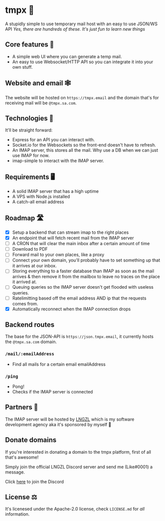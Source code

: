 # tmpx 📨
A stupidly simple to use temporary mail host with an easy to use JSON/WS API _Yes, there are hundreds of these. It's just fun to learn new things_

## Core features 📃
- A simple web UI where you can generate a temp mail.
- An easy to use Websocket/HTTP API so you can integrate it into your own stuff.

## Website and email 🕸️
The website will be hosted on `https://tmpx.email` and the domain that's for receiving mail will be `@tmpx.sa.com`.

## Technologies 🤖
It'll be straight forward:
- Express for an API you can interact with.
- Socket.io for the Websockets so the front-end doesn't have to refresh.
- An IMAP server, this stores all the mail. Why use a DB when we can just use IMAP for now.
- imap-simple to interact with the IMAP server.

## Requirements 🖥
- A solid IMAP server that has a high uptime
- A VPS with Node.js installed
- A catch-all email address

## Roadmap 🛣️
- [x] Setup a backend that can stream imap to the right places
- [x] An endpoint that will fetch recent mail from the IMAP server
- [ ] A CRON that will clear the main inbox after a certain amount of time
- [ ] Download to PDF
- [ ] Forward mail to your own places, like a proxy
- [ ] Connect your own domain, you'll probably have to set something up that it arrives at our inbox.
- [ ] Storing everything to a faster database than IMAP as soon as the mail arrives & then remove it from the mailbox to leave no traces on the place it arrived at.
- [ ] Queuing queries so the IMAP server doesn't get flooded with useless queries.
- [ ] Ratelimitting based off the email address AND ip that the requests comes from.
- [x] Automatically reconnect when the IMAP connection drops

## Backend routes
The base for the JSON-API is `https://json.tmpx.email`, it currently hosts the `@tmpx.sa.com` domain.
### `/mail/:emailAddress`
* Find all mails for a certain email emailAddress

### `/ping`
* Pong!
* Checks if the IMAP server is connected
## Partners 🤝
The IMAP server will be hosted by [LNGZL](https://lngzl.nl) which is my software development agency aka it's sponsored by myself 🎉

## Donate domains
If you're interested in donating a domain to the tmpx platform, first of all that's awesome!

Simply join the official LNGZL Discord server and send me (Like#0001) a message.

Click [here](https://discord.gg/p8uBcSW) to join the Discord

## License ⚖️
It's licenesed under the Apache-2.0 license, check `LICENSE.md` for _all_ information.
